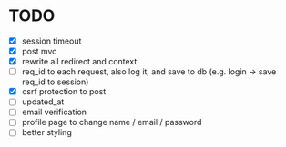 # TODO

- [x] session timeout
- [x] post mvc
- [x] rewrite all redirect and context
- [ ] req_id to each request, also log it, and save to db (e.g. login -> save req_id to session)
- [x] csrf protection to post
- [ ] updated_at
- [ ] email verification
- [ ] profile page to change name / email / password
- [ ] better styling
